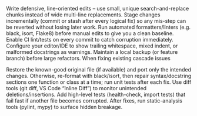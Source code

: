 Write defensive, line-oriented edits – use small, unique search-and-replace chunks instead of wide multi-line replacements.
Stage changes incrementally (commit or stash after every logical fix) so any mis-step can be reverted without losing later work.
Run automated formatters/linters (e.g. black, isort, Flake8) before manual edits to give you a clean baseline.
Enable CI lint/tests on every commit to catch corruption immediately.
Configure your editor/IDE to show trailing whitespace, mixed indent, or malformed docstrings as warnings.
Maintain a local backup (or feature branch) before large refactors.
When fixing existing cascade issues

Restore the known-good original file (if available) and port only the intended changes.
Otherwise, re-format with black/isort, then repair syntax/docstring sections one function or class at a time; run unit tests after each fix.
Use diff tools (git diff, VS Code “Inline Diff”) to monitor unintended deletions/insertions.
Add high-level tests (health-check, import tests) that fail fast if another file becomes corrupted.
After fixes, run static-analysis tools (pylint, mypy) to surface hidden breakage.